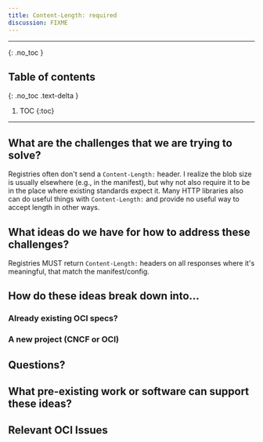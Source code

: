 ```yaml
---
title: Content-Length: required
discussion: FIXME
---
```


---

{: .no_toc }

## Table of contents
{: .no_toc .text-delta }

1. TOC
{:toc}

---

## What are the challenges that we are trying to solve?

Registries often don't send a `Content-Length:` header. I realize the blob
size is usually elsewhere (e.g., in the manifest), but why not also require it
to be in the place where existing standards expect it. Many HTTP libraries
also can do useful things with `Content-Length:` and provide no useful way to
accept length in other ways.

## What ideas do we have for how to address these challenges?

Registries MUST return `Content-Length:` headers on all responses where it's
meaningful, that match the manifest/config.

## How do these ideas break down into...

### Already existing OCI specs?


### A new project (CNCF or OCI)


## Questions?


## What pre-existing work or software can support these ideas?

## Relevant OCI Issues

